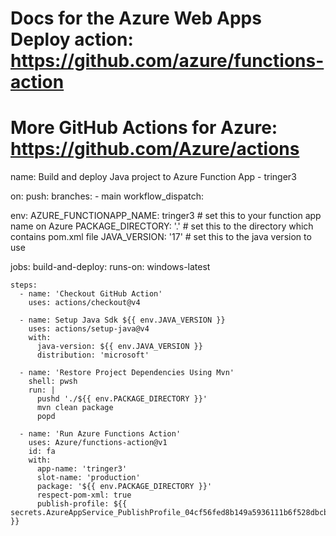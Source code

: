 # Docs for the Azure Web Apps Deploy action: https://github.com/azure/functions-action
# More GitHub Actions for Azure: https://github.com/Azure/actions

name: Build and deploy Java project to Azure Function App - tringer3

on:
  push:
    branches:
      - main
  workflow_dispatch:

env:
  AZURE_FUNCTIONAPP_NAME: tringer3 # set this to your function app name on Azure
  PACKAGE_DIRECTORY: '.' # set this to the directory which contains pom.xml file
  JAVA_VERSION: '17' # set this to the java version to use

jobs:
  build-and-deploy:
    runs-on: windows-latest
    
    steps:
      - name: 'Checkout GitHub Action'
        uses: actions/checkout@v4

      - name: Setup Java Sdk ${{ env.JAVA_VERSION }}
        uses: actions/setup-java@v4
        with:
          java-version: ${{ env.JAVA_VERSION }}
          distribution: 'microsoft'

      - name: 'Restore Project Dependencies Using Mvn'
        shell: pwsh
        run: |
          pushd './${{ env.PACKAGE_DIRECTORY }}'
          mvn clean package
          popd
      
      - name: 'Run Azure Functions Action'
        uses: Azure/functions-action@v1
        id: fa
        with:
          app-name: 'tringer3'
          slot-name: 'production'
          package: '${{ env.PACKAGE_DIRECTORY }}'
          respect-pom-xml: true
          publish-profile: ${{ secrets.AzureAppService_PublishProfile_04cf56fed8b149a5936111b6f528dbcb }}
